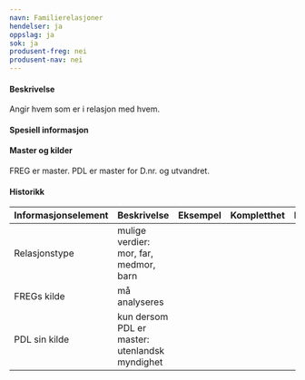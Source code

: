 ```yaml
---
navn: Familierelasjoner
hendelser: ja
oppslag: ja
sok: ja
produsent-freg: nei
produsent-nav: nei
---
```


#### Beskrivelse

Angir hvem som er i relasjon med hvem.

#### Spesiell informasjon


#### Master og kilder

FREG er master.
PDL er master for D.nr. og utvandret.

#### Historikk




| Informasjonselement | Beskrivelse | Eksempel | Kompletthet | Kvalitet |
|--|--|--|--|--|
| Relasjonstype | mulige verdier: mor, far, medmor, barn | | | |
| FREGs kilde | må analyseres | | | |
| PDL sin kilde | kun dersom PDL er master: utenlandsk myndighet | | | |




